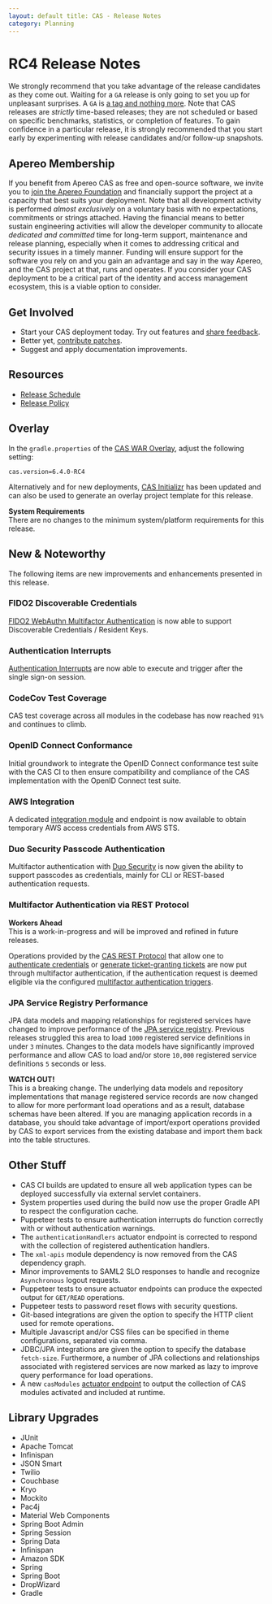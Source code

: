 ```yaml
---
layout: default title: CAS - Release Notes
category: Planning
---
```


# RC4 Release Notes

We strongly recommend that you take advantage of the release candidates as they come out. Waiting for a `GA` release is only going to set
you up for unpleasant surprises. A `GA` is [a tag and nothing more](https://apereo.github.io/2017/03/08/the-myth-of-ga-rel/). Note that CAS
releases are *strictly* time-based releases; they are not scheduled or based on specific benchmarks, statistics, or completion of features.
To gain confidence in a particular release, it is strongly recommended that you start early by experimenting with release candidates and/or
follow-up snapshots.

## Apereo Membership

If you benefit from Apereo CAS as free and open-source software, we invite you
to [join the Apereo Foundation](https://www.apereo.org/content/apereo-membership)
and financially support the project at a capacity that best suits your deployment. Note that all development activity is performed *almost
exclusively* on a voluntary basis with no expectations, commitments or strings attached. Having the financial means to better sustain
engineering activities will allow the developer community to allocate *dedicated and committed* time for long-term support, maintenance and
release planning, especially when it comes to addressing critical and security issues in a timely manner. Funding will ensure support for
the software you rely on and you gain an advantage and say in the way Apereo, and the CAS project at that, runs and operates. If you
consider your CAS deployment to be a critical part of the identity and access management ecosystem, this is a viable option to consider.

## Get Involved

- Start your CAS deployment today. Try out features and [share feedback](/cas/Mailing-Lists.html).
- Better yet, [contribute patches](/cas/developer/Contributor-Guidelines.html).
- Suggest and apply documentation improvements.

## Resources

- [Release Schedule](https://github.com/apereo/cas/milestones)
- [Release Policy](/cas/developer/Release-Policy.html)

## Overlay

In the `gradle.properties` of the [CAS WAR Overlay](../installation/WAR-Overlay-Installation.html), adjust the following setting:

```properties
cas.version=6.4.0-RC4
```

Alternatively and for new deployments, [CAS Initializr](../installation/WAR-Overlay-Initializr.html) has been updated and can also be used
to generate an overlay project template for this release.

<div class="alert alert-info">
  <strong>System Requirements</strong><br/>There are no changes to the minimum system/platform requirements for this release.
</div>

## New & Noteworthy

The following items are new improvements and enhancements presented in this release.

### FIDO2 Discoverable Credentials

[FIDO2 WebAuthn Multifactor Authentication](../mfa/FIDO2-WebAuthn-Authentication.html) is now able to support Discoverable Credentials /
Resident Keys.

### Authentication Interrupts

[Authentication Interrupts](../webflow/Webflow-Customization-Interrupt.html) are now able to execute and trigger after the single sign-on
session.

### CodeCov Test Coverage

CAS test coverage across all modules in the codebase has now reached `91%` and continues to climb.

### OpenID Connect Conformance

Initial groundwork to integrate the OpenID Connect conformance test suite with the CAS CI to then ensure compatibility and compliance of the
CAS implementation with the OpenID Connect test suite.

### AWS Integration

A dedicated [integration module](../integration/AWS-Integration.html) and endpoint is now available to obtain temporary AWS access
credentials from AWS STS.

### Duo Security Passcode Authentication

Multifactor authentication with [Duo Security](../mfa/DuoSecurity-Authentication.html) is now given the ability to support passcodes as
credentials, mainly for CLI or REST-based authentication requests.

### Multifactor Authentication via REST Protocol

<div class="alert alert-info">
  <strong>Workers Ahead</strong><br/>This is a work-in-progress and will be improved and refined in future releases. 
</div>

Operations provided by the [CAS REST Protocol](../protocol/REST-Protocol.html) that allow one to
[authenticate credentials](../protocol/REST-Protocol-CredentialAuthentication.html)
or [generate ticket-granting tickets](../protocol/REST-Protocol-Request-TicketGrantingTicket.html) are now put through multifactor
authentication, if the authentication request is deemed eligible via the
configured [multifactor authentication triggers](../mfa/Configuring-Multifactor-Authentication-Triggers.html).

### JPA Service Registry Performance

JPA data models and mapping relationships for registered services have changed to improve performance of
the [JPA service registry](../services/JPA-Service-Management.html). Previous releases struggled this area to load
`1000` registered service definitions in under `3` minutes. Changes to the data models have significantly improved
performance and allow CAS to load and/or store `10,000` registered service definitions `5` seconds or less.

<div class="alert alert-warning">
  <strong>WATCH OUT!</strong><br />This is a breaking change. The underlying data models and repository implementations that manage 
registered service records are now changed to allow for more performant load operations and as a result, database schemas have 
been altered. If you are managing application records in a database, you should take advantage of import/export operations provided by
CAS to export services from the existing database and import them back into the table structures.
</div>

## Other Stuff

- CAS CI builds are updated to ensure all web application types can be deployed successfully via external servlet containers.
- System properties used during the build now use the proper Gradle API to respect the configuration cache.
- Puppeteer tests to ensure authentication interrupts do function correctly with or without authentication warnings.
- The `authenticationHandlers` actuator endpoint is corrected to respond with the collection of registered authentication handlers.
- The `xml-apis` module dependency is now removed from the CAS dependency graph.
- Minor improvements to SAML2 SLO responses to handle and recognize `Asynchronous` logout requests.
- Puppeteer tests to ensure actuator endpoints can produce the expected output for `GET/READ` operations.
- Puppeteer tests to password reset flows with security questions.
- Git-based integrations are given the option to specify the HTTP client used for remote operations.
- Multiple Javascript and/or CSS files can be specified in theme configurations, separated via comma.
- JDBC/JPA integrations are given the option to specify the database `fetch-size`. Furthermore, a number of JPA collections and
  relationships associated with registered services are now marked as lazy to improve query performance for load operations.
- A new `casModules` [actuator endpoint](../configuration/Configuration-Metadata-Repository.html) to output the collection of CAS modules
  activated and included at runtime.

## Library Upgrades

- JUnit
- Apache Tomcat
- Infinispan
- JSON Smart
- Twilio
- Couchbase
- Kryo
- Mockito
- Pac4j
- Material Web Components
- Spring Boot Admin
- Spring Session
- Spring Data
- Infinispan
- Amazon SDK
- Spring
- Spring Boot
- DropWizard
- Gradle
